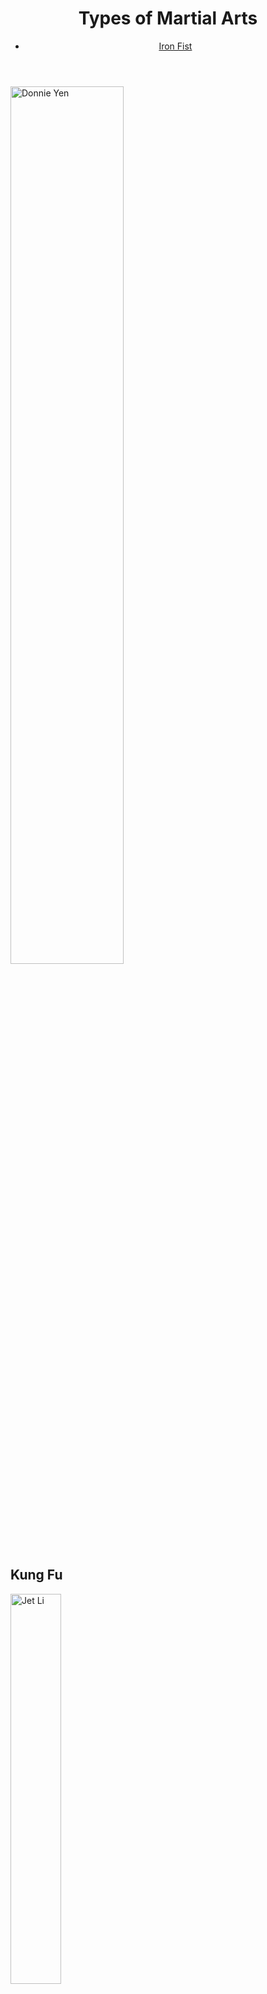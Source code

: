<body>
    <header>
        <h1>Types of Martial Arts</h1>
        <nav>
            <ul>
                <li>
                    <a href="https://github.com/Ryanb021">Iron Fist</a>
                </li>
            </ul>
        </nav>
    </header>
    <main>
        <img width="60%" src="https://static01.nyt.com/images/2011/04/22/arts/22legend-span/22legend-span-articleLarge.jpg?quality=75&auto=webp&disable=upscale" alt="Donnie Yen">
        <section>
            <h2>Kung Fu</h2>
            <img width="40%" src="https://drunkenfist.com/wp-content/uploads/2017/02/fist-of-legend-jet-li.jpg" alt="Jet Li" srcset="">
            <p>Primarily an unarmed Chinese martial art resembling karate. Each form of kung fu has its own principles and techniques, but is best known for its trickery and quickness, which is where the word kung fu is derived.<a href="https://en.wikipedia.org/wiki/Kung_fu_(term)">Source</a></p>
        </section>
        <img width="60%" src="image.png" alt="Donnie Yen">
        <section>
            <h2>Bajiquan</h2>
            <img width="40%" src="https://www.razorfine.com/wp-content/uploads/2013/11/the-grandmaster-pic5.jpg" alt="Razor" srcset="">
            <p>A Chinese martial art that features explosive, short-range power and is famous for its elbow and shoulder strikes. Its full name is kaimen ba ji quan.<a href="https://en.wikipedia.org/wiki/Bajiquan">Source</a></p>
        </section>
        <section>
            <h2>Karate</h2>
            <img width="40%" src="https://teppenthegame.com/_materials/img/world/heroes/hero001/char_sp.png" alt="Ryu" srcset="">
            <p> A martial art developed in the Ryukyu Kingdom. It developed from the indigenous Ryukyuan martial arts (called te (手), "hand"; tii in Okinawan) under the influence of Chinese martial arts, particularly Fujian White Crane. Karate is now predominantly a striking art using punching, kicking, knee strikes, elbow strikes and open-hand techniques such as knife-hands, spear-hands and palm-heel strikes.<a href="https://en.wikipedia.org/wiki/Karate">Source</a></p>
        </section>
        <section>
            <p>These Martial Arts are very effective and deadly. Requires practice and time to reach a certain level of degree in each discipline. My favorite martial artist and action star is the guy below. Been my idol since I was a little boy.<a href="https://en.wikipedia.org/wiki/Jet_Li">1</a></p>
            <img width="40%" src="https://i.pinimg.com/originals/68/1d/9b/681d9bb53d2a1070448b55f581cd1413.jpg" alt="Jet Li 2" srcset="">
        </section>
    </main>
    <footer>
        <p>Ryan Bagan Lab04</p>
    </footer>

</body>
